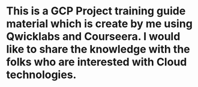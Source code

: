 # This is a GCP Project training guide material which is create by me using Qwicklabs and Courseera. I would like to share the knowledge with the folks who are interested with Cloud technologies.
